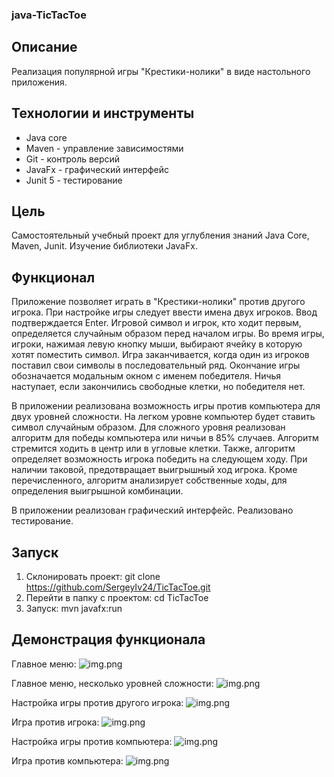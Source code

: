 ### java-TicTacToe

## Описание
Реализация популярной игры "Крестики-нолики" в виде настольного приложения.

## Технологии и инструменты
* Java core
* Maven - управление зависимостями
* Git - контроль версий
* JavaFx - графический интерфейс
* Junit 5 - тестирование

## Цель
Самостоятельный учебный проект для углубления знаний Java Core, Maven, Junit.
Изучение библиотеки JavaFx.

## Функционал
Приложение позволяет играть в "Крестики-нолики" против другого игрока. При настройке
 игры следует ввести имена двух игроков. Ввод подтверждается Enter. Игровой символ и игрок, кто ходит первым,
определяется случайным образом перед началом игры. Во время игры, игроки, нажимая левую кнопку мыши, выбирают
ячейку в которую хотят поместить символ. Игра заканчивается, когда один из игроков поставил свои символы
в последовательный ряд. Окончание игры обозначается модальным окном с именем победителя. Ничья наступает, если 
закончились свободные клетки, но победителя нет.

В приложении реализована возможность игры против компьютера для двух уровней сложности.
На легком уровне компьютер будет ставить символ случайным образом.
Для сложного уровня реализован алгоритм для победы компьютера или ничьи в 85% случаев. 
Алгоритм стремится ходить в центр или в угловые клетки. Также, алгоритм определяет возможность игрока победить
на следующем ходу. При наличии таковой, предотвращает выигрышный ход игрока. Кроме перечисленного, алгоритм анализирует
собственные ходы, для определения выигрышной комбинации.

В приложении реализован графический интерфейс.
Реализовано тестирование.

## Запуск
1. Склонировать проект: git clone https://github.com/SergeyIv24/TicTacToe.git
2. Перейти в папку с проектом: cd TicTacToe
3. Запуск: mvn javafx:run

## Демонстрация функционала

Главное меню:
![img.png](screenshots/main-menu.png)

Главное меню, несколько уровней сложности:
![img.png](screenshots/main-menu-options.png)

Настройка игры против другого игрока:
![img.png](screenshots/settings-gamer-vs-gamer.png)

Игра против игрока:
![img.png](screenshots/gmaer-vs-gamer.png)

Настройка игры против компьютера:
![img.png](screenshots/setting-gamer-vs-pc.png)

Игра против компьютера:
![img.png](screenshots/gamer-vc-pc.png)